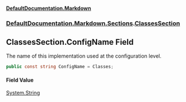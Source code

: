 #### [DefaultDocumentation.Markdown](index.md 'index')
### [DefaultDocumentation.Markdown.Sections](index.md#DefaultDocumentation.Markdown.Sections 'DefaultDocumentation.Markdown.Sections').[ClassesSection](ClassesSection.md 'DefaultDocumentation.Markdown.Sections.ClassesSection')

## ClassesSection.ConfigName Field

The name of this implementation used at the configuration level.

```csharp
public const string ConfigName = Classes;
```

#### Field Value
[System.String](https://docs.microsoft.com/en-us/dotnet/api/System.String 'System.String')